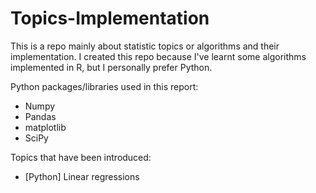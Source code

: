 # Topics-Implementation

This is a repo mainly about statistic topics or algorithms and their implementation. I created this repo because I've learnt some algorithms implemented in R, but I personally prefer Python. 

Python packages/libraries used in this report:
- Numpy
- Pandas
- matplotlib
- SciPy

Topics that have been introduced:
- [Python] Linear regressions